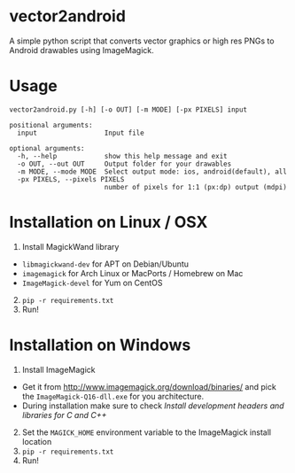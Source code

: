 # vector2android
A simple python script that converts vector graphics or high res PNGs to Android drawables using ImageMagick.

# Usage
    vector2android.py [-h] [-o OUT] [-m MODE] [-px PIXELS] input

    positional arguments:
      input                 Input file

    optional arguments:
      -h, --help            show this help message and exit
      -o OUT, --out OUT     Output folder for your drawables
      -m MODE, --mode MODE  Select output mode: ios, android(default), all
      -px PIXELS, --pixels PIXELS
                            number of pixels for 1:1 (px:dp) output (mdpi)


# Installation on Linux / OSX
1. Install MagickWand library
  * `libmagickwand-dev` for APT on Debian/Ubuntu
  * `imagemagick` for Arch Linux or MacPorts / Homebrew on Mac
  * `ImageMagick-devel` for Yum on CentOS
2. `pip -r requirements.txt`
3. Run!

# Installation on Windows
1. Install ImageMagick
  * Get it from http://www.imagemagick.org/download/binaries/ and pick the `ImageMagick-Q16-dll.exe` for you architecture.
  * During installation make sure to check *Install development headers and libraries for C and C++*
2. Set the `MAGICK_HOME` environment variable to the ImageMagick install location
3. `pip -r requirements.txt`
4. Run!
